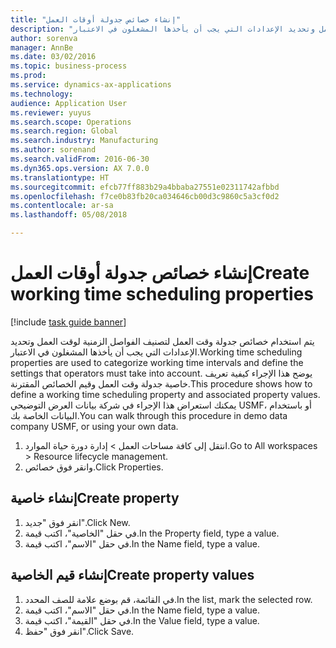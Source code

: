 ```yaml
--- 
title: "إنشاء خصائص جدولة أوقات العمل"
description: "يتم استخدام خصائص جدولة وقت العمل لتصنيف الفواصل الزمنية لوقت العمل وتحديد الإعدادات التي يجب أن يأخذها المشغلون في الاعتبار."
author: sorenva
manager: AnnBe
ms.date: 03/02/2016
ms.topic: business-process
ms.prod: 
ms.service: dynamics-ax-applications
ms.technology: 
audience: Application User
ms.reviewer: yuyus
ms.search.scope: Operations
ms.search.region: Global
ms.search.industry: Manufacturing
ms.author: sorenand
ms.search.validFrom: 2016-06-30
ms.dyn365.ops.version: AX 7.0.0
ms.translationtype: HT
ms.sourcegitcommit: efcb77ff883b29a4bbaba27551e02311742afbbd
ms.openlocfilehash: f7ce0b83fb20ca034646cb00d3c9860c5a3cf0d2
ms.contentlocale: ar-sa
ms.lasthandoff: 05/08/2018

---
```

# <a name="create-working-time-scheduling-properties"></a><span data-ttu-id="b7590-103">إنشاء خصائص جدولة أوقات العمل</span><span class="sxs-lookup"><span data-stu-id="b7590-103">Create working time scheduling properties</span></span>

[!include [task guide banner](../../includes/task-guide-banner.md)]

<span data-ttu-id="b7590-104">يتم استخدام خصائص جدولة وقت العمل لتصنيف الفواصل الزمنية لوقت العمل وتحديد الإعدادات التي يجب أن يأخذها المشغلون في الاعتبار.</span><span class="sxs-lookup"><span data-stu-id="b7590-104">Working time scheduling properties are used to categorize working time intervals and define the settings that operators must take into account.</span></span> <span data-ttu-id="b7590-105">يوضح هذا الإجراء كيفية تعريف خاصية جدولة وقت العمل وقيم الخصائص المقترنة.</span><span class="sxs-lookup"><span data-stu-id="b7590-105">This procedure shows how to define a working time scheduling property and associated property values.</span></span> <span data-ttu-id="b7590-106">يمكنك استعراض هذا الإجراء في شركة بيانات العرض التوضيحي USMF، أو باستخدام البيانات الخاصة بك.</span><span class="sxs-lookup"><span data-stu-id="b7590-106">You can walk through this procedure in demo data company USMF, or using your own data.</span></span>

1. <span data-ttu-id="b7590-107">انتقل إلى كافة مساحات العمل > إدارة دورة حياة الموارد.</span><span class="sxs-lookup"><span data-stu-id="b7590-107">Go to All workspaces > Resource lifecycle management.</span></span>
2. <span data-ttu-id="b7590-108">وانقر فوق خصائص.</span><span class="sxs-lookup"><span data-stu-id="b7590-108">Click Properties.</span></span>

## <a name="create-property"></a><span data-ttu-id="b7590-109">إنشاء خاصية</span><span class="sxs-lookup"><span data-stu-id="b7590-109">Create property</span></span>
1. <span data-ttu-id="b7590-110">انقر فوق "جديد".</span><span class="sxs-lookup"><span data-stu-id="b7590-110">Click New.</span></span>
2. <span data-ttu-id="b7590-111">في حقل "الخاصية‬"، اكتب قيمة.</span><span class="sxs-lookup"><span data-stu-id="b7590-111">In the Property field, type a value.</span></span>
3. <span data-ttu-id="b7590-112">في حقل "الاسم"، اكتب قيمة.</span><span class="sxs-lookup"><span data-stu-id="b7590-112">In the Name field, type a value.</span></span>

## <a name="create-property-values"></a><span data-ttu-id="b7590-113">إنشاء قيم الخاصية</span><span class="sxs-lookup"><span data-stu-id="b7590-113">Create property values</span></span>
1. <span data-ttu-id="b7590-114">في القائمة، قم بوضع علامة للصف المحدد.</span><span class="sxs-lookup"><span data-stu-id="b7590-114">In the list, mark the selected row.</span></span>
2. <span data-ttu-id="b7590-115">في حقل "الاسم"، اكتب قيمة.</span><span class="sxs-lookup"><span data-stu-id="b7590-115">In the Name field, type a value.</span></span>
3. <span data-ttu-id="b7590-116">في حقل "القيمة"، اكتب قيمة.</span><span class="sxs-lookup"><span data-stu-id="b7590-116">In the Value field, type a value.</span></span>
4. <span data-ttu-id="b7590-117">انقر فوق "حفظ".</span><span class="sxs-lookup"><span data-stu-id="b7590-117">Click Save.</span></span>


